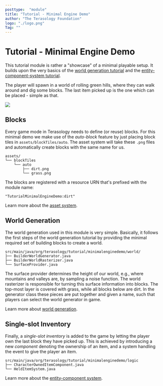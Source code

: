 ```yaml
---
posttype:  "module"  
title: "Tutorial - Minimal Engine Demo"
author: "The Terasology Foundation"
logo: "./logo.png"
Tag: ""
---
```

# Tutorial - Minimal Engine Demo

This tutorial module is rather a "showcase" of a minimal playable setup.
It builds upon the very basics of the [world generation tutorial](https://github.com/Terasology/TutorialWorldGeneration) and the [entity-component-system tutorial](https://github.com/Terasology/TutorialEntitySystem).

The player will spawn in a world of rolling green hills, where they can walk around and dig some blocks.
The last item picked up is the one which can be placed - simple as that.

![](screenshot.png)

## Blocks

Every game mode in Terasology needs to define (or reuse) blocks.
For this minimal demo we make use of the _auto-block_ feature by just placing block tiles in `assets/blockTiles/auto`.
The asset system will take these `.png` files and automatically create blocks with the same name for us.

```
assets/
└── blockTiles
    └── auto
        ├── dirt.png
        └── grass.png
```

The blocks are registered with a resource URN that's prefixed with the module name:

```
"TutorialMinimalEngineDemo:dirt"
```

Learn more about the [asset system](https://github.com/Terasology/TutorialAssetSystem/wiki).

## World Generation

The world generation used in this module is very simple.
Basically, it follows the first steps of the world generation tutorial by providing the minimal required set of building blocks to create a world.

```
src/main/java/org/terasology/tutorial/minimalenginedemo/world/
├── BuilderWorldGenerator.java
├── BuilderWorldRasterizer.java
└── SurfaceProvider.java
```

The surface provider determines the height of our world, e.g., where mountains and valleys are, by sampling a noise function.
The world rasterizer is responsible for turning this surface information into blocks.
The top-most layer is covered with grass, while all blocks below are dirt.
In the generator class these pieces are put together and given a name, such that players can select the world generator in game.

Learn more about [world generation](https://github.com/Terasology/TutorialWorldGeneration/wiki).

## Single-slot Inventory

Finally, a _single-slot inventory_ is added to the game by letting the player own the last block they have picked up.
This is achieved by introducing a new _component_ denoting the ownership of an item, and a system handling the event to give the player an item.

```
src/main/java/org/terasology/tutorial/minimalenginedemo/logic
├── CharacterOwnedItemComponent.java
└── HeldItemSystem.java
```

Learn more about the [entity-component system](https://github.com/Terasology/TutorialEntitySystem/wiki).
